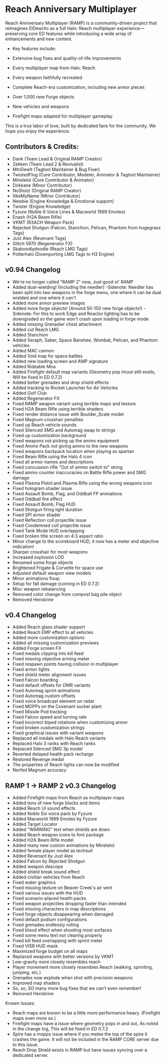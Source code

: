 # Reach Anniversary Multiplayer

Reach Anniversary Multiplayer (RAMP) is a community-driven project that reimagines ElDewrito as a full Halo: Reach multiplayer experience—preserving core ED features while introducing a wide array of enhancements and new content.

- Key features include:

- Extensive bug fixes and quality-of-life improvements

- Every multiplayer map from Halo: Reach

- Every weapon faithfully recreated

- Complete Reach-era customization, including new armor pieces

- Over 1,000 new Forge objects

- New vehicles and weapons

- Firefight maps adapted for multiplayer gameplay

This is a true labor of love, built by dedicated fans for the community. We hope you enjoy the experience.

## Contributors & Credits:
* Dank (Team Lead & Original RAMP Creator)
* Zekken (Team Lead 2 & Revivalist)
* MtnDewIt (Tagtool Maintainer & Bug Fixer)
* TwistedFlog (Core Contributor, Modeler, Animator & Tagtool Maintainer)
* Minelelol (Core Contributor & Animator)
* Dirkkane (Minor Contributor)
* NoShotz (Original RAMP Creator)
* IlikeMyName (Minor Contributor)
* Newbie (Engine Knowledge & Emotional support)
* Twister (Engine Knowledge)
* Fyzure (Noble 6 Voice Lines & Macworld 1999 Emotes)
* Enash (H2A Beam Rifle)
* VKMT (R3ACH Weapon Pack)
* Rejected Shotgun (Falcon, Stanchion, Pelican, Phantom from hugegrass Tags)
* Just Alex (Revenant Tags)
* Glitch 5970 (Regenerator FX)
* Skaboodlydoodle (Reach LMG Tags)
* Potterhalo (Downporting LMG Tags to H3 Engine)




## v0.94 Changelog
* We're no longer called "RAMP 2" now, Just good ol' RAMP
* Added dual-wielding! (Including the needler)
  -Sidenote: Needler has been split into two weapons in the forge menu, one where it can be dual wielded and one where it can't
* Added more armor preview images
* Added more forge objects! (Around 50-150 new forge objects!)
  -Sidenote: For this to work Edge and Reactor lighting has to be downgraded so the game won't crash upon loading in forge mode
* Added missing Grenadier chest attachment
* Added cut Reach LMG
* Added Stanchion
* Added Seraph, Saber, Space Banshee, Wombat, Pelican, and Phantom vehicles
* Added MAC cannon
* Added Void map for space battles
* Added new loading screen and AMP signature
* Added Rideable Moa
* Added Firefight default map variants (Geometry pop in\out still exsits, Will be fixed in ED 0.7.2)
* Added better grenades and drop shield effects
* Added tracking to Rocket Launcher for Air Vehicles
* Added Golf Club
* Added Regenerator FX
* Fixed RAMP weapon variant using terrible maps and texture
* Fixed H2A Beam Rifle using terrible shaders
* Fixed render distance issue with Boulder_Scale model
* Fixed Magnum crosshair penalties
* Fixed up Reach vehicle sounds
* Fixed Silenced SMG and Automag swap to strings
* Fixed up customization background
* Fixed weapons not picking up the ammo equipment
* Fixed Ammo Pack not giving ammo to the new weapons
* Fixed weapons backpack location when playing as spartan
* Fixed Beam Rifle using the Halo 4 icon
* Fixed all armor names and descriptions
* Fixed concussion rifle "Out of ammo switch to" string
* Fixed ammo counter inaccuracies on Battle Rifle power and SMG damage
* Fixed Plasma Pistol and Plasma Rifle using the wrong weapons icon
* Fixed hologram shader issue
* Fixed Assault Bomb, Flag, and Oddball FP animations
* Fixed Oddball fire effect
* Fixed Assault Bomb, Flag HUD
* Fixed Shotgun firing light duration
* Fixed SPI armor shader
* Fixed Reflection coll projectile issue
* Fixed Condemned coll projectile issue
* Fixed Tank Mode HUD overlapping
* Fixed broken title screen on 4:3 aspect ratio
* Minor change to the scoreboard HUD, it now has a meter and objective indication!
* Sharper crosshair for most weapons
* Increased explosion LOD
* Renamed some forge objects
* Brightened Frigate & Corvette for space use
* Adjusted default weapon view models
* Minor animations fixup
* Setup for fall damage (coming in ED 0.7.2)
* Misc weapon rebalancing
* Removed color change from compost bag pile object
* Removed Herobrine

## v0.4 Changelog
* Added Reach glass shader support
* Added Reach EMP effect to all vehicles
* Added more customization options
* Added all missing customization previews
* Added Forge screen FX
* Fixed medals clipping into kill feed 
* Fixed missing objective arming meter
* Fixed respawn points having collision in multiplayer
* Fixed armor lights
* Fixed shield meter alignment issues
* Fixed Falcon boarding
* Fixed default offsets for DMR variants
* Fixed Automag sprint animations 
* Fixed Automag custom offsets
* Fixed voice broadcast element on radar
* Fixed MOPPs on the Covenant sucker plant
* Fixed Missile Pod tracking
* Fixed Falcon speed and turning rate
* Fixed incorrect biped rotations when customizing armor
* Fixed broken customization strings
* Fixed graphical issues with variant weapons
* Replaced all medals with Halo Reach variants
* Replaced Halo 3 ranks with Reach ranks
* Replaced Silenced SMG 3p model
* Reverted delayed health pack recharge
* Restored Revenge medal
* The properties of Reach lights can now be modified
* Nerfed Magnum accuracy

## RAMP 1 -> RAMP 2 v0.3 Changelog
* Added Firefight maps from Reach as multiplayer maps
* Added tons of new forge blocks and items
* Added Reach UI sound effects
* Added Noble Six voice pack by Fyzure
* Added Macworld 1999 Emotes by Fyzure
* Added Target Locator
* Added "WARNING" text when shields are down
* Added Reach weapon icons to font package
* Added H2A Beam Rifle model
* Added many new custom animations by Minelelol
* Added female player model as techsuit
* Added Revenant by Just Alex
* Added Falcon by Rejected Shotgun
* Added weapon descope
* Added shield break sound effect
* Added civilian vehicles from Reach
* Fixed water graphics
* Fixed missing texture on Beaver Creek's air vent
* Fixed various issues with the HUD
* Fixed scenario-placed health packs
* Fixed weapon projectiles dropping faster than intended
* Fixed missing characters in map descriptions
* Fixed forge objects disappearing when damaged
* Fixed default podium configurations
* Fixed grenades endlessly rolling
* Fixed blood effect when shooting most surfaces
* Fixed some menu text not clearing properly
* Fixed kill feed overlapping with sprint meter
* Fixed VISR HUD mask
* Maximized forge budget on all maps
* Replaced weapons with better versions by VKMT
* Low-gravity more closely resembles reach
* Player movement more closely resembles Reach (walking, sprinting, jumping, etc.)
* Grenades now explode when shot with precision weapons
* Improved map shaders
* So, so, SO many more bug fixes that we can't even remember!
* Removed Herobrine

Known Issues:
* Reach maps are known to be a little more performance heavy. (Firefight maps even more so.)
* Firefight maps have a issue where geometry pops in and out, As noted in the change log, This will be fixed in ED 0.7.2
* Spire has a mopps issue where if you melee the top of the spire it crashes the game. It will not be included in the RAMP CORE server due to this issue.
* Reach Drop Shield exists in RAMP but have issues syncing over a dedicated server.


